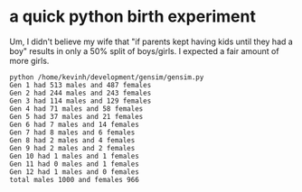 # a quick python birth experiment

Um, I didn't believe my wife that "if parents kept having kids until they had a boy" results in only a 50% split of boys/girls.  I expected a fair amount of more girls.

```
python /home/kevinh/development/gensim/gensim.py
Gen 1 had 513 males and 487 females
Gen 2 had 244 males and 243 females
Gen 3 had 114 males and 129 females
Gen 4 had 71 males and 58 females
Gen 5 had 37 males and 21 females
Gen 6 had 7 males and 14 females
Gen 7 had 8 males and 6 females
Gen 8 had 2 males and 4 females
Gen 9 had 2 males and 2 females
Gen 10 had 1 males and 1 females
Gen 11 had 0 males and 1 females
Gen 12 had 1 males and 0 females
total males 1000 and females 966
```